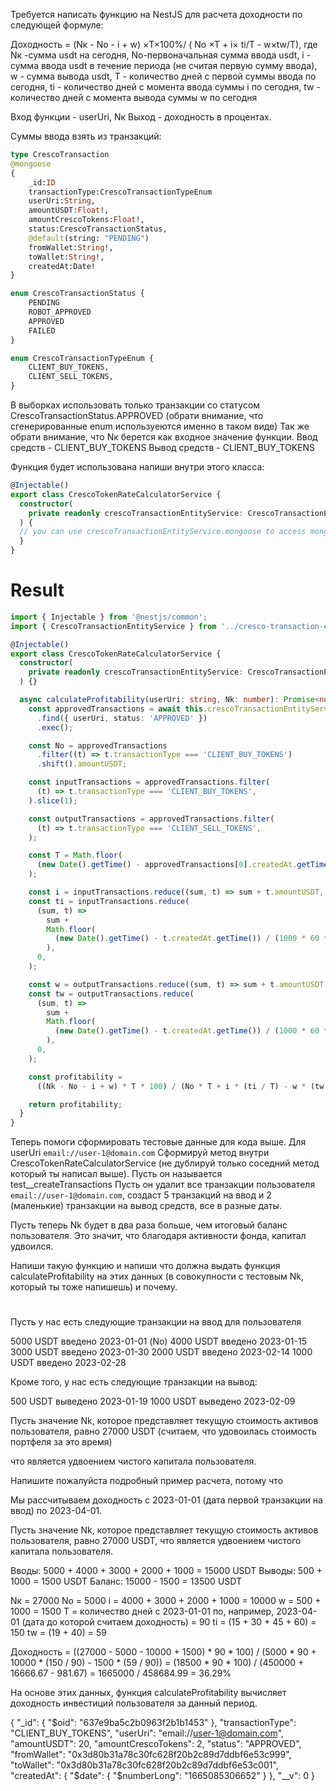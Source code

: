 
Требуется написать функцию на NestJS
для расчета доходности по следующей формуле:

Доходность = (Nк - No - i + w) ×T×100%/ ( No ×T +  i× ti/T  - w×tw/T),
где Nк -сумма usdt на сегодня, 
No-первоначальная сумма ввода usdt, 
i - сумма ввода usdt в течение периода (не считая первую сумму ввода), 
w - сумма вывода usdt, 
T - количество дней с первой суммы ввода по сегодня, 
ti - количество дней с момента ввода суммы i по сегодня, 
tw - количество дней с момента вывода суммы w по сегодня

Вход функции - userUri, Nк
Выход - доходность в процентах.


Суммы ввода взять из транзакций:
```graphql
type CrescoTransaction
@mongoose
{
    _id:ID
    transactionType:CrescoTransactionTypeEnum
    userUri:String,
    amountUSDT:Float!,
    amountCrescoTokens:Float!,
    status:CrescoTransactionStatus,
    @default(string: "PENDING")
    fromWallet:String!,
    toWallet:String!,
    createdAt:Date!
}

enum CrescoTransactionStatus {
    PENDING
    ROBOT_APPROVED
    APPROVED
    FAILED
}

enum CrescoTransactionTypeEnum {
    CLIENT_BUY_TOKENS,
    CLIENT_SELL_TOKENS,
}
```

В выборках использовать только транзакции со статусом CrescoTransactionStatus.APPROVED 
(обрати внимание, что сгенерированные enum используеются именно в таком виде)
Так же обрати внимание, что Nк берется как входное значение функции.
Ввод средств - CLIENT_BUY_TOKENS
Вывод средств - CLIENT_BUY_TOKENS

Функция будет использована напиши внутри этого класса:
```ts
@Injectable()
export class CrescoTokenRateCalculatorService {
  constructor(
    private readonly crescoTransactionEntityService: CrescoTransactionEntityService,
  ) {
  // you can use crescoTransactionEntityService.mongoose to access mongoose for CrescoTransaction Entity
  }
}

```

# Result

```ts
import { Injectable } from '@nestjs/common';
import { CrescoTransactionEntityService } from '../cresco-transaction-entity/cresco-transaction-entity.service';

@Injectable()
export class CrescoTokenRateCalculatorService {
  constructor(
    private readonly crescoTransactionEntityService: CrescoTransactionEntityService,
  ) {}

  async calculateProfitability(userUri: string, Nk: number): Promise<number> {
    const approvedTransactions = await this.crescoTransactionEntityService.mongoose
      .find({ userUri, status: 'APPROVED' })
      .exec();

    const No = approvedTransactions
      .filter((t) => t.transactionType === 'CLIENT_BUY_TOKENS')
      .shift().amountUSDT;

    const inputTransactions = approvedTransactions.filter(
      (t) => t.transactionType === 'CLIENT_BUY_TOKENS',
    ).slice(1);

    const outputTransactions = approvedTransactions.filter(
      (t) => t.transactionType === 'CLIENT_SELL_TOKENS',
    );

    const T = Math.floor(
      (new Date().getTime() - approvedTransactions[0].createdAt.getTime()) / (1000 * 60 * 60 * 24),
    );

    const i = inputTransactions.reduce((sum, t) => sum + t.amountUSDT, 0);
    const ti = inputTransactions.reduce(
      (sum, t) =>
        sum +
        Math.floor(
          (new Date().getTime() - t.createdAt.getTime()) / (1000 * 60 * 60 * 24),
        ),
      0,
    );

    const w = outputTransactions.reduce((sum, t) => sum + t.amountUSDT, 0);
    const tw = outputTransactions.reduce(
      (sum, t) =>
        sum +
        Math.floor(
          (new Date().getTime() - t.createdAt.getTime()) / (1000 * 60 * 60 * 24),
        ),
      0,
    );

    const profitability =
      ((Nk - No - i + w) * T * 100) / (No * T + i * (ti / T) - w * (tw / T));

    return profitability;
  }
}

```

Теперь помоги сформировать тестовые данные для кода выше.
Для userUri `email://user-1@domain.com`
Сформируй метод внутри CrescoTokenRateCalculatorService (не дублируй только соседний метод который ты написал выше).
Пусть он называется test__createTransactions
Пусть он удалит все транзакции пользователя `email://user-1@domain.com`,
создаст 5 транзакций на ввод и 2 (маленькие) транзакции на вывод средств, все в разные даты.

Пусть теперь Nk будет в два раза больше, чем итоговый баланс пользователя. 
Это значит, что благодаря активности фонда, капитал удвоился.

Напиши такую функцию и напиши что должна выдать функция calculateProfitability на этих данных (в совокупности с тестовым Nk, который ты тоже напишешь) 
и почему.

# 

Пусть у нас есть следующие транзакции на ввод для пользователя

5000 USDT введено 2023-01-01 (No)
4000 USDT введено 2023-01-15
3000 USDT введено 2023-01-30
2000 USDT введено 2023-02-14
1000 USDT введено 2023-02-28

Кроме того, у нас есть следующие транзакции на вывод:

500 USDT выведено 2023-01-19
1000 USDT выведено 2023-02-09

Пусть значение Nk, которое представляет текущую стоимость активов пользователя, равно 27000 USDT 
(считаем, что удовоилась стоимость портфеля за это время)


что является удвоением чистого капитала пользователя.

Напишите пожалуйста подробный пример расчета, потому что 

Мы рассчитываем доходность с 2023-01-01 (дата первой транзакции на ввод) по 2023-04-01. 

Пусть значение Nk, которое представляет текущую стоимость активов пользователя, равно 27000 USDT, 
что является удвоением чистого капитала пользователя.

Вводы: 5000 + 4000 + 3000 + 2000 + 1000 = 15000 USDT
Выводы: 500 + 1000 = 1500 USDT
Баланс: 15000 - 1500 = 13500 USDT

Nк = 27000
No = 5000
i = 4000 + 3000 + 2000 + 1000 = 10000
w = 500 + 1000 = 1500
T = количество дней с 2023-01-01 по, например, 2023-04-01 (дата до которой считаем доходность) = 90
ti = (15 + 30 + 45 + 60) = 150
tw = (19 + 40) = 59

Доходность = ((27000 - 5000 - 10000 + 1500) * 90 * 100) / (5000 * 90 + 10000 * (150 / 90) - 1500 * (59 / 90)) = (18500 * 90 * 100) / (450000 + 16666.67 - 981.67) = 1665000 / 458684.99 = 36.29%



На основе этих данных, функция calculateProfitability вычисляет доходность инвестиций пользователя за данный период.



{
"_id": {
"$oid": "637e9ba5c2b0963f2b1b1453"
},
"transactionType": "CLIENT_BUY_TOKENS",
"userUri": "email://user-1@domain.com",
"amountUSDT": 20,
"amountCrescoTokens": 2,
"status": "APPROVED",
"fromWallet": "0x3d80b31a78c30fc628f20b2c89d7ddbf6e53c999",
"toWallet": "0x3d80b31a78c30fc628f20b2c89d7ddbf6e53c001",
"createdAt": {
"$date": {
"$numberLong": "1665085306652"
}
},
"__v": 0
}